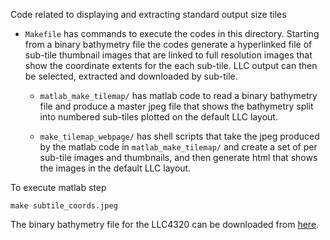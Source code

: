 Code related to displaying and extracting standard output size tiles

* ```Makefile``` has commands to execute the codes in this directory. Starting from a binary
   bathymetry file the codes generate a hyperlinked file of sub-tile thumbnail images that are linked
   to full resolution images that show the coordinate extents for the each sub-tile. LLC output can
   then be selected, extracted and downloaded by sub-tile.

   *  ```matlab_make_tilemap/``` has matlab code to read a binary bathymetry file and produce a master
   jpeg file that shows the bathymetry split into numbered sub-tiles plotted on the default LLC
   layout.

   * ```make_tilemap_webpage/``` has shell scripts that take the jpeg produced by the matlab code in 
   ```matlab_make_tilemap/``` and create a set of per sub-tile images and thumbnails, and then generate
   html that shows the images in the default LLC layout.

To execute matlab step
```
make subtile_coords.jpeg
```

The binary bathymetry file for the LLC4320 can be downloaded from [here]( https://www.dropbox.com/sh/42f61xu5r0yiqhm/AADLE5f963SahYphAUah9E9Ra?dl=0 "Dropbox copy of bathy4320_g5_r4").
